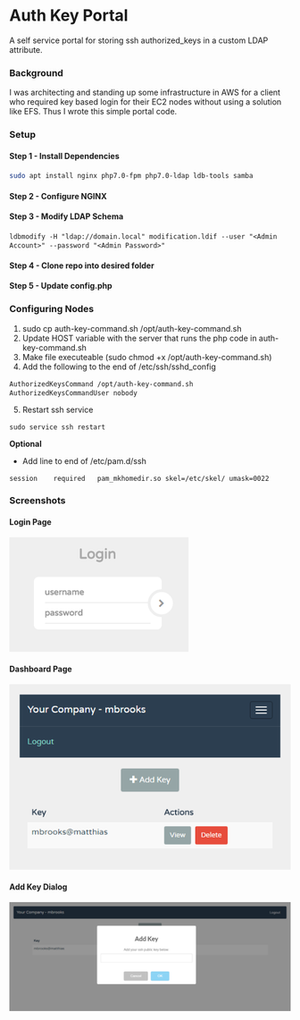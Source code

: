 # Auth Key Portal
A self service portal for storing ssh authorized_keys in a custom LDAP attribute.

### Background

I was architecting and standing up some infrastructure in AWS for a client who required key based login for their EC2 nodes without using a solution like EFS. Thus I wrote this simple portal code.

### Setup
#### Step 1 - Install Dependencies

```sh
sudo apt install nginx php7.0-fpm php7.0-ldap ldb-tools samba
```
#### Step 2 - Configure NGINX
#### Step 3 - Modify LDAP Schema

```
ldbmodify -H "ldap://domain.local" modification.ldif --user "<Admin Account>" --password "<Admin Password>"
```

#### Step 4 - Clone repo into desired folder

#### Step 5 - Update config.php

### Configuring Nodes

1. sudo cp auth-key-command.sh /opt/auth-key-command.sh
2. Update HOST variable with the server that runs the php code in auth-key-command.sh
3. Make file executeable (sudo chmod +x /opt/auth-key-command.sh)
4. Add the following to the end of /etc/ssh/sshd_config

  ```
  AuthorizedKeysCommand /opt/auth-key-command.sh
  AuthorizedKeysCommandUser nobody
  ```
5. Restart ssh service

  ```
  sudo service ssh restart
  ```

**Optional**
- Add line to end of  /etc/pam.d/ssh

```
session    required   pam_mkhomedir.so skel=/etc/skel/ umask=0022
```

### Screenshots

#### Login Page
![Login](/screenshot-1.png)

#### Dashboard Page
![Dashboard](/screenshot-2.png)

#### Add Key Dialog
![Add Key Dialog](/screenshot-3.png)
